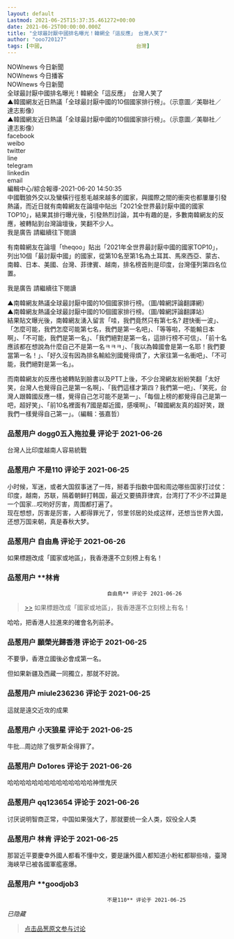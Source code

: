 ```yaml
---
layout: default
Lastmod: 2021-06-25T15:37:35.461272+00:00
date: 2021-06-25T00:00:00.000Z
title: "全球最討厭中國排名曝光！韓網全「這反應」　台灣人笑了"
author: "ooo720127"
tags: [中國,								台灣]
---
```


NOWnews 今日新聞  
NOWnews 今日播客  
NOWnews 今日新聞  
全球最討厭中國排名曝光！韓網全「這反應」　台灣人笑了  
▲韓國網友近日熱議「全球最討厭中國的10個國家排行榜」。（示意圖／美聯社／達志影像）  
▲韓國網友近日熱議「全球最討厭中國的10個國家排行榜」。（示意圖／美聯社／達志影像）  
facebook  
weibo  
twitter  
line  
telegram  
linkedin  
email  
編輯中心/綜合報導-2021-06-20 14:50:35  
中國戰狼外交以及蠻橫行徑惹毛越來越多的國家，與國際之間的衝突也都屢屢引發熱議，而近日就有南韓網友在論壇中貼出「2021全世界最討厭中國的國家TOP10」，結果其排行曝光後，引發熱烈討論，其中有趣的是，多數南韓網友的反應，被轉貼到台灣論壇後，笑翻不少人。  
我是廣告 請繼續往下閱讀  
  
  
有南韓網友在論壇「theqoo」貼出「2021年全世界最討厭中國的國家TOP10」，列出10個「最討厭中國」的國家，從第10名至第1名為土耳其、馬來西亞、蒙古、南韓、日本、美國、台灣、菲律賓、越南，排名榜首則是印度，台灣僅列第四名位置。  
  
  
我是廣告 請繼續往下閱讀  
  
  
▲南韓網友熱議全球最討厭中國的10個國家排行榜。（圖/韓網評論翻譯網）  
▲南韓網友熱議全球最討厭中國的10個國家排行榜。（圖/韓網評論翻譯站）  
結果貼文曝光後，南韓網友湧入留言「哇，我們竟然只有第七名? 趕快衝一波」、「怎麼可能，我們怎麼可能第七名，我們是第一名吧」、「等等啦，不能輸日本啊」、「不可能，我們是第一名」、「我們絕對是第一名，這排行榜不可信」、「前十名應該都在想說為什麼自己不是第一名ㅋㅋㅋ」、「我以為韓國會是第一名耶！我們要當第一名！」、「好久沒有因為排名輸給別國覺得煩了，大家往第一名衝吧」、「不可能，我們絕對是第一名」。  
  
而南韓網友的反應也被轉貼到臉書以及PTT上後，不少台灣網友紛紛笑翻「太好笑，台灣人也覺得自己是第一名啊」、「我們這樣才第四？我們第一吧」、「笑死，台灣人跟韓國反應一樣，覺得自己怎可能不是第一」、「每個上榜的都覺得自己是第一吧，超好笑」、「前10名裡面有7國是鄰近國，感嘆啊」、「韓國網友真的超好笑，跟我們一樣覺得自己第一」。（編輯：張嘉哲）

            
### 品葱用户 **dogg0五入拖拉曼** 评论于 2021-06-26
        
台灣人比印度越南人容易統戰
        


            
### 品葱用户 **不是110** 评论于 2021-06-25
        
小时候，军迷，或者大国叙事迷了一阵，掰着手指数中国和周边哪些国家打过仗：印度，越南，苏联，隔着朝鲜打韩国，最近又要搞菲律宾，台湾打了不少不过算是一个国家...哎哟好厉害，周围都打遍了。  
现在想想，厉害是厉害，人都得罪光了，邻里邻居的处成这样，还想当世界大国，还想万国来朝，真是春秋大梦。
        


            
### 品葱用户 **自由鳥** 评论于 2021-06-26
        
如果標題改成「國家或地區」，我香港還不立刻榜上有名！
        


            
### 品葱用户 **林肯				
									自由鳥** 评论于 2021-06-26
        
> [\>>]( "/article/item_id-664497#") 如果標題改成「國家或地區」，我香港還不立刻榜上有名！

  
  
哈哈，把香港人拉進來的確會名列前矛。
        


            
### 品葱用户 **願榮光歸香港** 评论于 2021-06-25
        
不要爭，香港立國後必會成第一名。  
  
但如果新疆及西藏一同獨立，那就不好說。
        


            
### 品葱用户 **miule236236** 评论于 2021-06-25
        
這就是遠交近攻的成果
        


            
### 品葱用户 **小天狼星** 评论于 2021-06-25
        
牛批...周边除了俄罗斯全得罪了。
        


            
### 品葱用户 **Do1ores** 评论于 2021-06-26
        
哈哈哈哈哈哈哈哈哈哈哈哈哈哈神憎鬼厌
        


            
### 品葱用户 **qq123654** 评论于 2021-06-26
        
讨厌说明智商正常，中国如果强大了，那就要统一全人类，奴役全人类
        


            
### 品葱用户 **林肯** 评论于 2021-06-25
        
那習近平要慶幸外國人都看不懂中文，要是讓外國人都知道小粉紅都聊些啥，臺灣海峽早已被各國軍艦塞爆。
        


            
### 品葱用户 **goodjob3
				
									不是110** 评论于 2021-06-25
        
_已隐藏_
        






> [点击品葱原文参与讨论](https://pincong.rocks/article/33532)

